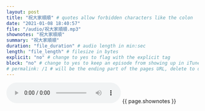 ```yaml
---
layout: post
title: "祝大家順順" # quotes allow forbidden characters like the colon
date: "2021-01-08 18:40:57"
file: "/audio/祝大家順順.mp3"
shownotes: "祝大家順順"
summary: "祝大家順順"
duration: "file_duration" # audio length in min:sec
length: "file_length" # filesize in bytes
explicit: "no" # change to yes to flag with the explicit tag
block: "no" # change to yes to keep an episode from showing up in iTunes
# permalink: /1 # will be the ending part of the pages URL, delete to default to the title
---
```


<audio controls>
<source src="{{site.url}}{{site.baseurl}}{{ page.file }}" type="audio/x-mp3">
Your browser does not support the audio element.
</audio>
{{ page.shownotes }}
